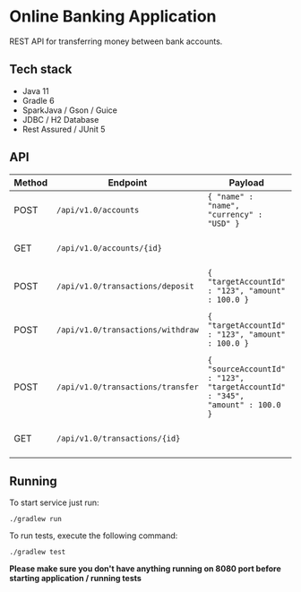 # Online Banking Application

REST API for transferring money between bank accounts.

## Tech stack

- Java 11
- Gradle 6
- SparkJava / Gson / Guice
- JDBC / H2 Database
- Rest Assured / JUnit 5

## API

| Method | Endpoint                          | Payload                                                                                  | Description                                |
|--------|-----------------------------------|------------------------------------------------------------------------------------------|--------------------------------------------|
| POST   | `/api/v1.0/accounts`              | <code>{ "name" : "name", "currency" : "USD" }</code>                                     | Create new account                         |
| GET    | `/api/v1.0/accounts/{id}`         |                                                                                          | Get details about account                  |
| POST   | `/api/v1.0/transactions/deposit`  | <code>{ "targetAccountId" : "123", "amount" : 100.0 }</code>                             | Deposit money to account                   |
| POST   | `/api/v1.0/transactions/withdraw` | <code>{ "targetAccountId" : "123", "amount" : 100.0 }</code>                             | Withdraw money from account                |
| POST   | `/api/v1.0/transactions/transfer` | <code>{ "sourceAccountId" : "123", "targetAccountId" : "345", "amount" : 100.0 }</code>  | Transfer money from one account to another |
| GET    | `/api/v1.0/transactions/{id}`     |                                                                                          | Get transaction details                    |

## Running
To start service just run:

```
./gradlew run
```

To run tests, execute the following command:

```
./gradlew test
```

**Please make sure you don't have anything running on 8080 port before starting application / running tests**

